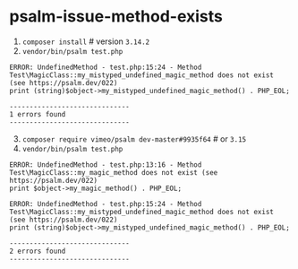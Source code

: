 # psalm-issue-method-exists

1. `composer install` # version `3.14.2`
2. `vendor/bin/psalm test.php`
```
ERROR: UndefinedMethod - test.php:15:24 - Method Test\MagicClass::my_mistyped_undefined_magic_method does not exist (see https://psalm.dev/022)
print (string)$object->my_mistyped_undefined_magic_method() . PHP_EOL;

------------------------------
1 errors found
------------------------------
```

3. `composer require vimeo/psalm dev-master#9935f64` # or `3.15`
4. `vendor/bin/psalm test.php`

```
ERROR: UndefinedMethod - test.php:13:16 - Method Test\MagicClass::my_magic_method does not exist (see https://psalm.dev/022)
print $object->my_magic_method() . PHP_EOL;

ERROR: UndefinedMethod - test.php:15:24 - Method Test\MagicClass::my_mistyped_undefined_magic_method does not exist (see https://psalm.dev/022)
print (string)$object->my_mistyped_undefined_magic_method() . PHP_EOL;

------------------------------
2 errors found
------------------------------
```
